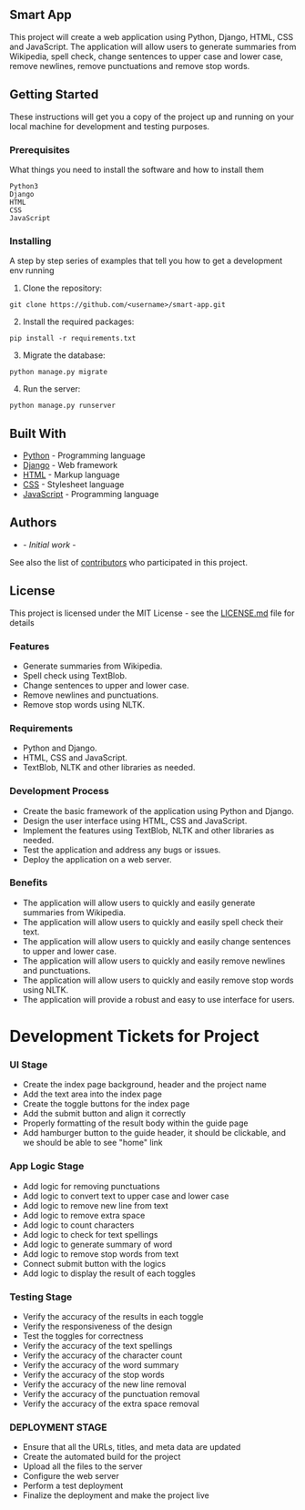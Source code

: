 ## Smart App

This project will create a web application using Python, Django, HTML, CSS and JavaScript. The application will allow users to generate summaries from Wikipedia, spell check, change sentences to upper case and lower case, remove newlines, remove punctuations and remove stop words. 

## Getting Started

These instructions will get you a copy of the project up and running on your local machine for development and testing purposes.

### Prerequisites

What things you need to install the software and how to install them

```
Python3
Django
HTML
CSS
JavaScript
```

### Installing

A step by step series of examples that tell you how to get a development env running

1. Clone the repository:
```
git clone https://github.com/<username>/smart-app.git
```
2. Install the required packages:
```
pip install -r requirements.txt
```
3. Migrate the database:
```
python manage.py migrate
```
4. Run the server:
```
python manage.py runserver
```

## Built With

* [Python](https://www.python.org/) - Programming language
* [Django](https://www.djangoproject.com/) - Web framework
* [HTML](https://www.w3schools.com/html/) - Markup language
* [CSS](https://www.w3schools.com/css/) - Stylesheet language
* [JavaScript](https://www.javascript.com/) - Programming language

## Authors

* **<Kalaichelvan Tamilselvan>** - *Initial work* - [<Kalaichelvan-Tamilselvan>](https://github.com/<username>)

See also the list of [contributors](https://github.com/<username>/smart-app/contributors) who participated in this project.

## License

This project is licensed under the MIT License - see the [LICENSE.md](LICENSE.md) file for details


### Features

- Generate summaries from Wikipedia.
- Spell check using TextBlob.
- Change sentences to upper and lower case.
- Remove newlines and punctuations.
- Remove stop words using NLTK.

### Requirements

- Python and Django.
- HTML, CSS and JavaScript.
- TextBlob, NLTK and other libraries as needed.

### Development Process

- Create the basic framework of the application using Python and Django.
- Design the user interface using HTML, CSS and JavaScript.
- Implement the features using TextBlob, NLTK and other libraries as needed.
- Test the application and address any bugs or issues.
- Deploy the application on a web server.

### Benefits

- The application will allow users to quickly and easily generate summaries from Wikipedia.
- The application will allow users to quickly and easily spell check their text.
- The application will allow users to quickly and easily change sentences to upper and lower case.
- The application will allow users to quickly and easily remove newlines and punctuations.
- The application will allow users to quickly and easily remove stop words using NLTK.
- The application will provide a robust and easy to use interface for users.


# Development Tickets for Project

### UI Stage
- Create the index page background, header and the project name
- Add the text area into the index page
- Create the toggle buttons for the index page
- Add the submit button and align it correctly
- Properly formatting of the result body within the guide page
- Add hamburger button to the guide header, it should be clickable, and we should be able to see "home" link

### App Logic Stage
- Add logic for removing punctuations
- Add logic to convert text to upper case and lower case
- Add logic to remove new line from text
- Add logic to remove extra space
- Add logic to count characters
- Add logic to check for text spellings
- Add logic to generate summary of word
- Add logic to remove stop words from text
- Connect submit button with the logics
- Add logic to display the result of each toggles

### Testing Stage
- Verify the accuracy of the results in each toggle 
- Verify the responsiveness of the design
- Test the toggles for correctness
- Verify the accuracy of the text spellings
- Verify the accuracy of the character count
- Verify the accuracy of the word summary
- Verify the accuracy of the stop words
- Verify the accuracy of the new line removal
- Verify the accuracy of the punctuation removal
- Verify the accuracy of the extra space removal

### DEPLOYMENT STAGE
- Ensure that all the URLs, titles, and meta data are updated
- Create the automated build for the project
- Upload all the files to the server
- Configure the web server
- Perform a test deployment
- Finalize the deployment and make the project live

